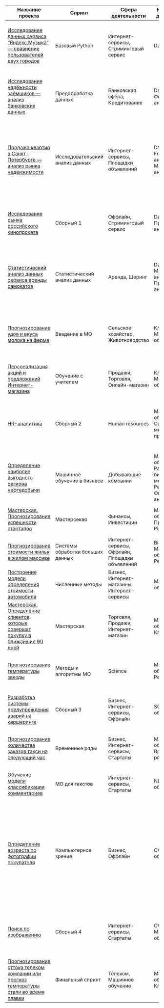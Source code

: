 | Название проекта                                                                                                                                                      | Спринт                  | Сфера деятельности                       | Направление деятельности       | Навыки и инструменты                                   | Задачи проекта                                                    | Описание проекта                                                                                                                                                                                                                                      | Ключевые слова                                |
|-----------------------------------------------------------------------------------------------------------------------------------------------------------------------|-------------------------|------------------------------------------|--------------------------------|-------------------------------------------------------|-------------------------------------------------------------------|-------------------------------------------------------------------------------------------------------------------------------------------------------------------------------------------------------------------------------------------------------|------------------------------------------------|
| [Исследование данных сервиса “Яндекс.Музыка” — сравнение пользователей двух городов](./01_Базовый_Phyton)                                                     | Базовый Python           | Интернет-сервисы, Стриминговый сервис    | Data Analyst                     | Pandas, Python                                        | Сравнить поведение пользователей Москвы и Санкт-Петербурга         | Проверка данных и сравнение поведения пользователей двух столиц на основе данных Яндекс.Музыки.                                                                                                                                                     | обработка данных, дубликаты, пропуски, логическая индексация, группировка, сортировка |
| [Исследование надёжности заёмщиков — анализ банковских данных](./02_Предобработка_данных)                                                                          | Предобработка данных     | Банковская сфера, Кредитование           | Data Analyst, Финансовый аналитик | Pandas, Python, предобработка данных                  | Исследовать влияние семейного положения и количества детей на возврат кредита | Исследование влияния семейного положения и количества детей на факт погашения кредита на основе данных кредитного отдела банка.                                                                                                                      | обработка данных, дубликаты, пропуски, категоризация, декомпозиция |
| [Продажа квартир в Санкт-Петербурге — анализ рынка недвижимости](./03_Исследовательский_анализ_данных)                                                                         | Исследовательский анализ данных | Интернет-сервисы, Площадки объявлений  | Data Analyst, Fraud-аналитик, Маркетинг-аналитик | Matplotlib, Pandas, Python, визуализация данных, исследовательский анализ данных, предобработка данных | Определить рыночную стоимость объектов недвижимости и типичные параметры квартир | Анализ данных сервиса Яндекс.Недвижимость для определения рыночной стоимости недвижимости и типичных параметров квартир, в зависимости от удаленности от центра. Построение визуализаций.                                                          | обработка данных, histogram, boxplot, scattermatrix, категоризация, scatterplot, фрод-мониторинг |
| [Исследование рынка российского кинопроката](./04_Сборный_проект_1)                                                                                                | Сборный 1                | Оффлайн, Стриминговый сервис             | Data Analyst, Продуктовый аналитик | Matplotlib, Pandas, Python                             | Выполнить исследование рынка российского кинопроката                | Исследование текущих трендов на рынке российского кинопроката и анализ популярности фильмов, получивших государственную поддержку.    
| [Статистический анализ данных сервиса аренды самокатов](./05_Статистический_анализ)                                                                                   | Статистический анализ данных | Аренда, Шеринг                               | Data Analyst, Маркетинг-аналитик, Продуктовый аналитик | Matplotlib, NumPy, Pandas, Python, SciPy, описательная статистика, проверка статистических гипотез | Анализ поведения клиентов и поиск оптимального тарифа              | Анализ использования тарифов, поведение клиентов, проверка гипотез о различиях выручки, средней продолжительности и расстоянию поездки, между различными тарифами.                                                                          | обработка данных, histogram, boxplot, статистический тест, критерий Стьюдента |                                                                                                              | исследование рынка, тренды, гос.поддержка   |
| [Прогнозирование удоя и вкуса молока на ферме](./06_Линейные_модели_ML)                                                                                         | Введение в МО            | Сельское хозяйство, Животноводство                                 | Классификация, Машинное обучение | Matplotlib, Pandas, Python, Scikit-learn               | Определить животное(корову), удой и вкус молока которой, максимально соответствует заданным Заказчиком параметрам                         | Построение системы, способной анализировать удой и вкус молока конкретного животного(коровы)                                                                                                                      | классификация, регрессия|
| [Персонализация акций и предложений Интернет-магазина](./07_Обучение_с_учителем)                                                                                                        | Обучение с учителем      | Продажи, Торговля, Онлайн-магазин | Классификация, Машинное обучение | Matplotlib, Pandas, Scikit-learn, Pipeline                       | Выполнить сегментацию покупателей                          | Предложить способы увеличения покупательской активностипо сегментам                                                                                                                                                    | классификация, подбор гиперпараметров, выбор модели МО |
| [HR-аналитика](./08_Сборный_проект_2)                                                                                                  | Сборный 2                | Human resources                 | Машинное обучение, Сщздание метрик, признаков | Matplotlib, NumPy, Pandas, Python, Scikit-learn, Feature engineering | Спрогнозировать увольнение сотрудника                               | Модель для прогнозирования уровень  удовлетворенности и вероятность увольнения сотрудника с использованием кастомной метрики.                                                                                                                                                      | классификация, feature enginireeng               |
| [Определение наиболее выгодного региона нефтедобычи](./09_Машинное_обучение_в_бизнесе)                                                                                     | Машинное обучение в бизнесе | Добывающие компании                     | Машинное обучение, Разработка бизнес-модели, Регрессия, Финансовый аналитик | Pandas, Scikit-learn, бутстреп                      | Выбрать район добычи нефти с максимальной прибылью              | Построение модели для определения региона с наибольшей прибылью на основе данных о пробах нефти.                                                                                                                                                   | регрессия, разработка бизнес-модели, бутстреп |
| [Мастерская. Прогнозирование успешности стартапов](./10_Мастерская_1)                                                                                        | Мастерсекая | Финансы, Инвестиции|  Машинное обучение, Предобработка,  Pipiline | Matplotlib, Seaborn, NumPy, Pandas, Python, Scikit-learn, Feature engineering                             | Определить успешность инвестирования стартапа                         | Построение модели для прогнозирования успешности стартапа.    
| [Прогнозирование стоимости жилья в жилом массиве](./11_Системы_обработки_больших_данных)                                                                                        | Системы обработки больших данных | Интернет-сервисы, Оффлайн, Площадки объявлений | Big-Data, Машинное обучение, Регрессия | Pandas, Python, Spark                               | Определить медианную стоимость квартиры                          | Построение модели для прогнозирования стоимости квартиры на основе больших данных.                                                                                                                                                                 | большие данные, Spark                     |                                                                                                     | линейная алгебра, регрессия                |
| [Построение модели определения стоимости автомобиля](./12_Численные_методы_(бустинги))                                                                                         | Численные методы         | Бизнес, Интернет-магазины, Интернет-сервисы | Машинное обучение                    | Pandas, Python, lightgbm                              | Определение стоимости автомобиля на основе его описания            | Разработка модели для рекомендации стоимости автомобиля на основе исторических данных. 
| [Мастерская. Определение клиентов, которые совершат покупку в ближайшие 90 дней](./13_Мастерская_2)                                                                                                  | Мастерская  | Торговля, Продажи, Интернет-магазин                                 | Машинное обучение, Классификация        | Matplotlib, Seaborn, NumPy, Pandas, Python, Scikit-learn, Feature engineering                              | Определение клиентов, которые совершат покупку в ближайшие 90 дней                   | Модель для прогнозирования потенциальных покупателей                                                                                                                                                        | машинное обучение, классификация, синтез признаков             |
| [Прогнозирование температуры звезды](./14_Нейронные_сети)                                                                                                  | Методы и алгоритмы МО    | Science                                  | Машинное обучение, Регрессия         | Pandas, Python, Pytorch                               | Определение температуры на поверхности звезды                    | Модель для прогнозирования температуры на поверхности звезды на основе косвенных данных.                                                                                                                                                           | нейронные сети, регрессия                  |
| [Разработка системы предупреждения аварий на каршеринге](./15_Сборный_проект_3)                                                                           | Сборный 3                | Бизнес, Интернет-сервисы, Оффлайн         | SQL, Машинное обучение              | Pandas, PostgreSQL, SQL, SQLAlchemy, Scikit-learn    | Построить систему предупреждения об аварии                        | Создание системы алертов для предупреждения аварий на основе анализа исторических данных. | базы данных, синтез признаков             |
| [Прогнозирование количества заказов такси на следующий час](./16_Временные_ряды)                                                                                | Временные ряды           | Бизнес, Интернет-сервисы, Стартапы        | Машинное обучение, Временные ряды    | Pandas, Python, Scikit-learn, statsmodels            | Разработка системы предсказания объема заказа                    | Модель для прогнозирования количества заказов такси на следующий час на основе исторических данных.                                                                                                                                                | временные ряды, регрессия, предсказания       |
| [Обучение модели классификации комментариев](./17_Обработка_текстов)                                                                                         | МО для текстов           | Интернет-сервисы, Стартапы                | NLP, Машинное обучение               | BERT, Pandas, Python, nltk, tf-idf                   | Определение токсичности комментариев                               | Разработка модели для классификации токсичных комментариев в интернет-магазине.                                                                                                                                                                  | обработка естественного языка, NLP            |
| [Определение возраста по фотографии покупателя](./18_Компьютероное_зрение)                                                                                                       | Компьютерное зрение      | Бизнес, Оффлайн                           | CV, Машинное обучение               | Keras, Python                                      | Определение возраста по фотографии                                | Система компьютерного зрения для определения возраста покупателя на основе фотографий, собранных в прикассовой зоне супермаркета. Поможет анализировать покупки и предлагать релевантные товары, а также контролировать продажу алкоголя несовершеннолетним.   | обработка изображений, нейронные сети         |
| [Поиск по изображению](./19_Сборный_проект_4)                                                                                                                        | Сборный 4                | Интернет-сервисы, Стартапы                | CV, NLP, Машинное обучение        | BERT, Keras, Pytorch, Scikit-learn                  | Разработать систему поиска изображений по текстовому запросу       | Разработка модели, которая будет соединять текстовые данные с изображениями для реализации поиска изображений по текстовым запросам. | обработка изображений, поиск по изображениям  |
| [Прогнозирование оттока телеком компании или прогноз температуры стали во время плавки](./20_Выпускной_проект)                                                     | Финальный спринт         | Телеком, Машинное обучение         | Машинное обучение, Классификация   | Matplotlib, Pandas, Python, Scikit-learn, NeuralNet          | Определение клиентов, желающих расторгнуть Договор с провайдером| Построение модели для предсказания оттока клиентов                                                                    | классификация, бустинг      |
